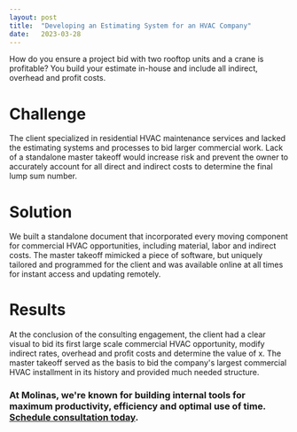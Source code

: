 ```yaml
---
layout: post
title:  "Developing an Estimating System for an HVAC Company"
date:   2023-03-28
---
```


<p class="intro"><span class="dropcap">H</span>ow do you ensure a project bid with two rooftop units and a crane is profitable? You build your estimate in-house and include all indirect, overhead and profit costs.</p>

# Challenge
The client specialized in residential HVAC maintenance services and lacked the estimating systems and processes to bid larger commercial work. Lack of a standalone master takeoff would increase risk and prevent the owner to accurately account for all direct and indirect costs to determine the final lump sum number.

# Solution
We built a standalone document that incorporated every moving component for commercial HVAC opportunities, including material, labor and indirect costs. The master takeoff mimicked a piece of software, but uniquely tailored and programmed for the client and was available online at all times for instant access and updating remotely.

# Results
At the conclusion of the consulting engagement, the client had a clear visual to bid its first large scale commercial HVAC opportunity, modify indirect rates, overhead and profit costs and determine the value of x. The master takeoff served as the basis to bid the company's largest commercial HVAC installment in its history and provided much needed structure.

### At Molinas, we're known for building internal tools for maximum productivity, efficiency and optimal use of time. [Schedule consultation today](/contact).
